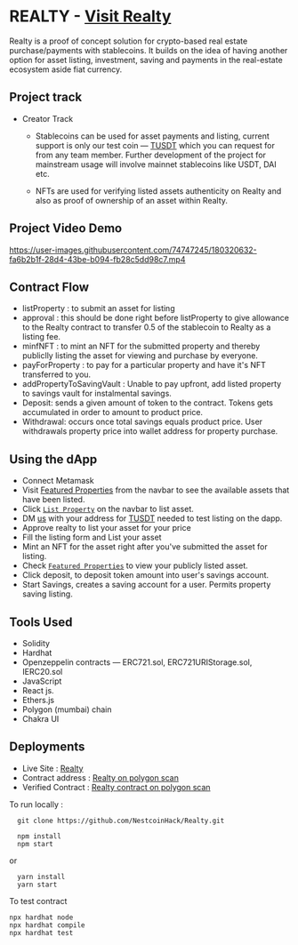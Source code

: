 # REALTY - [Visit Realty](https://realty-app.netlify.app)
Realty is a proof of concept solution for crypto-based real estate purchase/payments with stablecoins. It builds on the idea of having another option for asset listing, investment, saving and payments in the real-estate ecosystem aside fiat currency.

## Project track 
 - Creator Track 
    - Stablecoins can be used for asset payments and listing, current support is only our test coin — [TUSDT](https://mumbai.polygonscan.com/address/0x4A80319043e4f56562212C10Ad86cDe28083cB10) which you can request for from any team member. Further development of the project for mainstream usage will involve mainnet stablecoins like USDT, DAI etc.

    - NFTs are used for verifying listed assets authenticity on Realty and also as proof of ownership of an asset within Realty.

## Project Video Demo

https://user-images.githubusercontent.com/74747245/180320632-fa6b2b1f-28d4-43be-b094-fb28c5dd98c7.mp4




## Contract Flow
- listProperty : to submit an asset for listing 
- approval : this should be done right before listProperty to give allowance to the Realty contract to transfer 0.5 of the stablecoin to Realty as a listing fee.
- minfNFT : to mint an NFT for the submitted property and thereby publiclly listing the asset for viewing and purchase by everyone.
- payForProperty : to pay for a particular property and have it's NFT transferred to you.
- addPropertyToSavingVault : Unable to pay upfront, add listed property to savings vault for instalmental savings.
- Deposit: sends a given amount of token to the contract. Tokens gets accumulated in order to amount to product price.
- Withdrawal: occurs once total savings equals product price. User withdrawals property price into wallet address for property purchase.

## Using the dApp
- Connect Metamask
- Visit [Featured Properties](https://realty-app.netlify.app/properties) from the navbar to see the available assets that have been listed.
- Click [`List Property`](https://realty-app.netlify.app/list-property) on the navbar to list asset.
- DM [us](https://twitter.com/adedotxn) with your address for [TUSDT](https://mumbai.polygonscan.com/address/0x4A80319043e4f56562212C10Ad86cDe28083cB10) needed to test listing on the dapp.
- Approve realty to list your asset for your price
- Fill the listing form and List your asset
- Mint an NFT for the asset right after you've submitted the asset for listing.
- Check [`Featured Properties`](https://realty-app.netlify.app/properties) to view your publicly listed asset.
- Click deposit, to deposit token amount into user's savings account.
- Start Savings, creates a saving account for a user. Permits property saving listing.


## Tools Used
- Solidity 
- Hardhat
- Openzeppelin contracts — ERC721.sol, ERC721URIStorage.sol, IERC20.sol
- JavaScript 
- React js.
- Ethers.js
- Polygon (mumbai) chain
- Chakra UI

## Deployments
- Live Site : [Realty](https://realty-app.netlify.app)
- Contract address : [Realty on polygon scan](https://mumbai.polygonscan.com/address/0x5f3744423Df56F7B203d3bd57e27Afb6fbf53093)
- Verified Contract : [Realty contract on polygon scan](https://mumbai.polygonscan.com/address/0x5f3744423Df56F7B203d3bd57e27Afb6fbf53093#code)



To run locally :
```shell
  git clone https://github.com/NestcoinHack/Realty.git
```
```shell
  npm install
  npm start
```
or
```shell  
  yarn install
  yarn start
```
To test contract
```shell
npx hardhat node
npx hardhat compile
npx hardhat test

```

